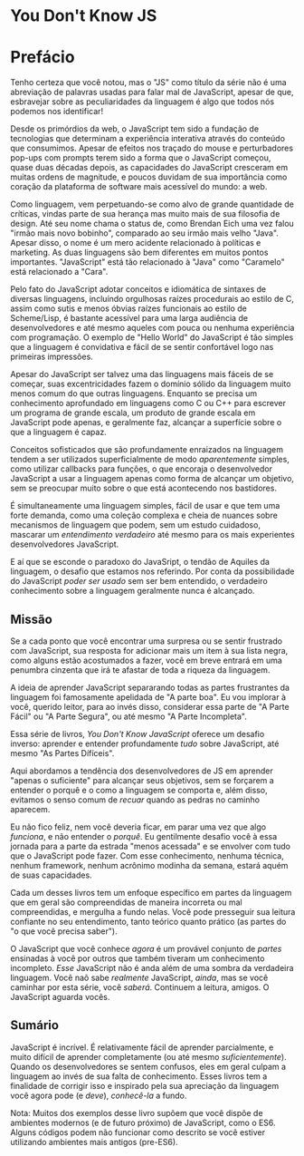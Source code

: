 # You Don't Know JS
# Prefácio

Tenho certeza que você notou, mas o "JS" como título da série não é uma abreviação de palavras usadas para falar mal de JavaScript, apesar de que, esbravejar sobre as peculiaridades da linguagem é algo que todos nós podemos nos identificar!

Desde os primórdios da web, o JavaScript tem sido a fundação de tecnologias que determinam a experiência interativa através do conteúdo que consumimos. Apesar de efeitos nos traçado do mouse e perturbadores pop-ups com prompts terem sido a forma que o JavaScript começou, quase duas décadas depois, as capacidades do JavaScript cresceram em muitas ordens de magnitude, e poucos duvidam de sua importância como coração da plataforma de software mais acessível do mundo: a web.

Como linguagem, vem perpetuando-se como alvo de grande quantidade de críticas, vindas parte de sua herança mas muito mais de sua filosofia de design. Até seu nome chama o status de, como Brendan Eich uma vez falou "irmão mais novo bobinho", comparado ao seu irmão mais velho "Java". Apesar disso, o nome é um mero acidente relacionado à políticas e marketing. As duas linguagens são bem diferentes em muitos pontos importantes. "JavaScript" está tão relacionado à "Java" como "Caramelo" está relacionado a  "Cara".

Pelo fato do JavaScript adotar conceitos e idiomática de sintaxes de diversas linguagens, incluíndo orgulhosas raízes procedurais ao estilo de C, assim como sutis e menos óbvias raízes funcionais ao estilo de Scheme/Lisp, é bastante acessível para uma larga audiência de desenvolvedores e até mesmo aqueles com pouca ou nenhuma experiência com programação. O exemplo de "Hello World" do JavaScript é tão simples que a linguagem é convidativa e fácil de se sentir confortável logo nas primeiras impressões.

Apesar do JavaScript ser talvez uma das linguagens mais fáceis de se começar, suas excentricidades fazem o domínio sólido da linguagem muito menos comum do que outras linguagens. Enquanto se precisa um conhecimento aprofundado em linguagens como C ou C++ para escrever um programa de grande escala, um produto de grande escala em JavaScript pode apenas, e geralmente faz, alcançar a superfície sobre o que a linguagem é capaz.

Conceitos sofisticados que são profundamente enraizados na linguagem tendem a ser utilizados superficialmente de modo *aparentemente* simples, como utilizar callbacks para funções, o que encoraja o desenvolvedor JavaScript a usar a linguagem apenas como forma de alcançar um objetivo, sem se preocupar muito sobre o que está acontecendo nos bastidores.

É simultaneamente uma linguagem simples, fácil de usar e que tem uma forte demanda, como uma coleção complexa e cheia de nuances sobre mecanismos de linguagem que podem, sem um estudo cuidadoso, mascarar um *entendimento verdadeiro* até mesmo para os mais experientes desenvolvedores JavaScript.

E aí que se esconde o paradoxo do JavaSript, o tendão de Aquiles da linguagem, o desafio que estamos nos referindo. Por conta da possibilidade do JavaScript *poder ser usado* sem ser bem entendido, o verdadeiro conhecimento sobre a linguagem geralmente nunca é alcançado.

## Missão

Se a cada ponto que você encontrar uma surpresa ou se sentir frustrado com JavaScript, sua resposta for adicionar mais um item à sua lista negra, como alguns estão acostumados a fazer, você em breve entrará em uma penumbra cinzenta que irá te afastar de toda a riqueza da linguagem.

A ideia de aprender JavaScript separarando todas as partes frustrantes da linguagem foi famosamente apelidada de "A parte boa". Eu vou implorar à você, querido leitor, para ao invés disso, considerar essa parte de "A Parte Fácil" ou "A Parte Segura", ou até mesmo "A Parte Incompleta".

Essa série de livros, *You Don't Know JavaScript* oferece um desafio inverso: aprender e entender profundamente *tudo* sobre JavaScript, até mesmo "As Partes Dífíceis".

Aqui abordamos a tendência dos desenvolvedores de JS em aprender "apenas o suficiente" para alcançar seus objetivos, sem se forçarem a entender o porquê e o como a linguagem se comporta e, além disso, evitamos o senso comum de *recuar* quando as pedras no caminho aparecem.

Eu não fico feliz, nem você deveria ficar, em parar uma vez que algo *funciona*, e não entender o *porquê*. Eu gentilmente desafio você à essa jornada para a parte da estrada "menos acessada" e se envolver com tudo que o JavaScript pode fazer. Com esse conhecimento, nenhuma técnica, nenhum framework, nenhum acrônimo modinha da semana, estará aquém de suas capacidades.

Cada um desses livros tem um enfoque específico em partes da linguagem que em geral são compreendidas de maneira incorreta ou mal compreendidas, e mergulha a fundo nelas. Você pode presseguir sua leitura confiante no seu entendimento, tanto teórico quanto prático (as partes do "o que você precisa saber").

O JavaScript que você conhece *agora* é um provável conjunto de *partes* ensinadas à você por outros que também tiveram um conhecimento incompleto. *Esse* JavaScript não é anda além de uma sombra da verdadeira linguagem. Você naõ sabe *realmente* JavaScript, *ainda*, mas se você caminhar por esta série, você *saberá*. Continuem a leitura, amigos. O JavaScript aguarda vocês.

## Sumário

JavaScript é incrível. É relativamente fácil de aprender parcialmente, e muito difícil de aprender completamente (ou até mesmo *suficientemente*). Quando os desenvolvedores se sentem confusos, eles em geral culpam a linguagem ao invés de sua falta de conhecimento. Esses livros tem a finalidade de corrigir isso e inspirado pela sua apreciação da linguagem você agora pode (e *deve*), *conhecê-la* a fundo.

Nota: Muitos dos exemplos desse livro supõem que você dispõe de ambientes modernos (e de futuro próximo) de JavaScript, como o ES6. Alguns códigos podem não funcionar como descrito se você estiver utilizando ambientes mais antigos (pre-ES6).